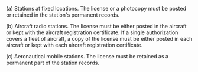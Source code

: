 (a) Stations at fixed locations. The license or a photocopy must be posted or retained in the station's permanent records.

(b) Aircraft radio stations. The license must be either posted in the aircraft or kept with the aircraft registration certificate. If a single authorization covers a fleet of aircraft, a copy of the license must be either posted in each aircraft or kept with each aircraft registration certificate.

(c) Aeronautical mobile stations. The license must be retained as a permanent part of the station records.

